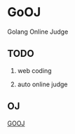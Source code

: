 GoOJ
=======================

Golang Online Judge

##	TODO

1. web coding

2. auto online judge

## OJ

[GOOJ](goojle.daoapp.io)
